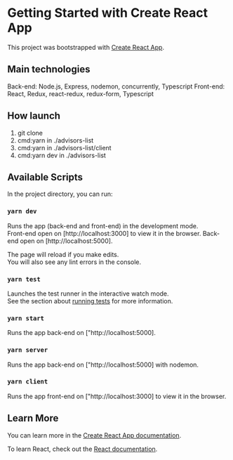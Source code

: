 # Getting Started with Create React App

This project was bootstrapped with [Create React App](https://github.com/facebook/create-react-app).

## Main technologies

Back-end: Node.js, Express, nodemon, concurrently, Typescript
Front-end: React, Redux, react-redux, redux-form, Typescript

## How launch

1. git clone
2. cmd:yarn in ./advisors-list
3. cmd:yarn in ./advisors-list/client
4. cmd:yarn dev in ./advisors-list

## Available Scripts

In the project directory, you can run:

### `yarn dev`

Runs the app (back-end and front-end) in the development mode.\
Front-end open on [http://localhost:3000] to view it in the browser.
Back-end open on [http://localhost:5000].

The page will reload if you make edits.\
You will also see any lint errors in the console.

### `yarn test`

Launches the test runner in the interactive watch mode.\
See the section about [running tests](https://facebook.github.io/create-react-app/docs/running-tests) for more information.

### `yarn start`

Runs the app back-end on ["http://localhost:5000].

### `yarn server`

Runs the app back-end on ["http://localhost:5000] with nodemon.

### `yarn client`

Runs the app front-end on ["http://localhost:3000] to view it in the browser.

## Learn More

You can learn more in the [Create React App documentation](https://facebook.github.io/create-react-app/docs/getting-started).

To learn React, check out the [React documentation](https://reactjs.org/).
